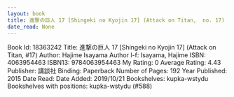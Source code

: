 ```yaml
---
layout: book
title: 進撃の巨人 17 [Shingeki no Kyojin 17] (Attack on Titan,  no. 17)
date_read: None
---
```


Book Id: 18363242
Title: 進撃の巨人 17 [Shingeki no Kyojin 17] (Attack on Titan, #17)
Author: Hajime Isayama
Author l-f: Isayama, Hajime
ISBN: 4063954463
ISBN13: 9784063954463
My Rating: 0
Average Rating: 4.43
Publisher: 講談社
Binding: Paperback
Number of Pages: 192
Year Published: 2015
Date Read: 
Date Added: 2019/10/21
Bookshelves: kupka-wstydu
Bookshelves with positions: kupka-wstydu (#588)

